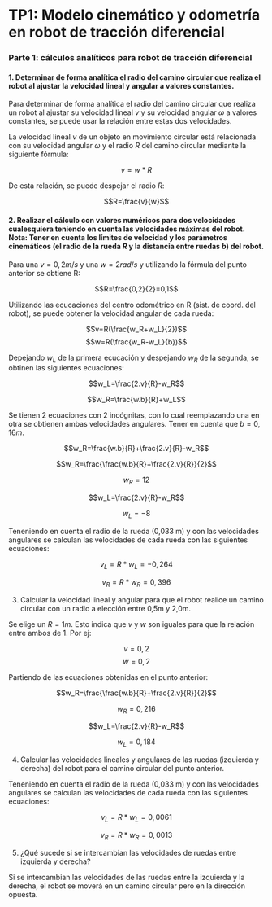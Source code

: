 # TP1: Modelo cinemático y odometrı́a en robot de tracción diferencial

### Parte 1: cálculos analíticos para robot de tracción diferencial

#### 1. Determinar de forma analítica el radio del camino circular que realiza el robot al ajustar la velocidad lineal y angular a valores constantes.

Para determinar de forma analítica el radio del camino circular que realiza un robot al ajustar su velocidad lineal $v$ y su velocidad angular $ω$ a valores constantes, se puede usar la relación entre estas dos velocidades.

La velocidad lineal $v$ de un objeto en movimiento circular está relacionada con su velocidad angular $ω$ y el radio $R$ del camino circular mediante la siguiente fórmula:

$$v=w*R$$

De esta relación, se puede despejar el radio $R$:

$$R=\frac{v}{w}$$

#### 2. Realizar el cálculo con valores numéricos para dos velocidades cualesquiera teniendo en cuenta las velocidades máximas del robot. Nota: Tener en cuenta los límites de velocidad y los parámetros cinemáticos (el radio de la rueda $R$ y la distancia entre ruedas $b$) del robot.

Para una $v=0,2 m/s$ y una $w=2 rad/s$ y utilizando la fórmula del punto anterior se obtiene R:

$$R=\frac{0,2}{2}=0,1$$

Utilizando las ecucaciones del centro odométrico en R (sist. de coord. del robot), se puede obtener la velocidad angular de cada rueda:

$$v=R(\frac{w_R+w_L}{2})$$ $$w=R(\frac{w_R-w_L}{b})$$

Depejando $w_L$ de la primera ecucación y despejando $w_R$ de la segunda, se obtinen las siguientes ecuaciones:

$$w_L=\frac{2.v}{R}-w_R$$ 

$$w_R=\frac{w.b}{R}+w_L$$

Se tienen 2 ecuaciones con 2 incógnitas, con lo cual reemplazando una en otra se obtienen ambas velocidades angulares. Tener en cuenta que $b=0,16m$.

$$w_R=\frac{w.b}{R}+\frac{2.v}{R}-w_R$$

$$w_R=\frac{\frac{w.b}{R}+\frac{2.v}{R}}{2}$$

$$w_R=12$$

$$w_L=\frac{2.v}{R}-w_R$$ 

$$w_L=-8$$

Teneniendo en cuenta el radio de la rueda (0,033 m) y con las velocidades angulares se calculan las velocidades de cada rueda con las siguientes ecuaciones:

$$v_L=R*w_L=-0,264$$

$$v_R=R*w_R=0,396$$

3. Calcular la velocidad lineal y angular para que el robot realice un camino circular con un radio a elección entre 0,5m y 2,0m.

Se elige un $R=1m$. Esto indica que $v$ y $w$ son iguales para que la relación entre ambos de 1. Por ej: 

$$v=0,2$$ $$w=0,2$$

Partiendo de las ecuaciones obtenidas en el punto anterior:

$$w_R=\frac{\frac{w.b}{R}+\frac{2.v}{R}}{2}$$

$$w_R=0,216$$

$$w_L=\frac{2.v}{R}-w_R$$ 

$$w_L=0,184$$



4. Calcular las velocidades lineales y angulares de las ruedas (izquierda y derecha) del robot para el camino circular del punto anterior.

Teneniendo en cuenta el radio de la rueda (0,033 m) y con las velocidades angulares se calculan las velocidades de cada rueda con las siguientes ecuaciones:

$$v_L=R*w_L=0,0061$$

$$v_R=R*w_R=0,0013$$

5. ¿Qué sucede si se intercambian las velocidades de ruedas entre izquierda y derecha?

Si se intercambian las velocidades de las ruedas entre la izquierda y la derecha, el robot se moverá en un camino circular pero en la dirección opuesta. 
